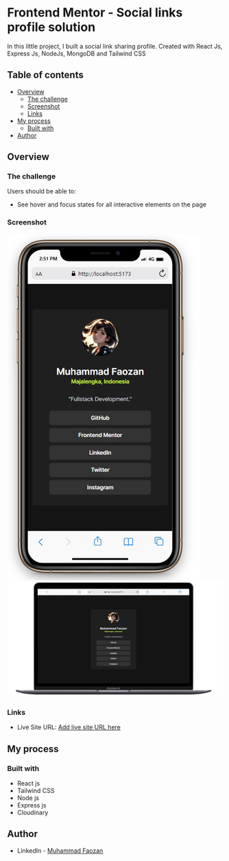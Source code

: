 # Frontend Mentor - Social links profile solution

In this little project, I built a social link sharing profile. Created with React Js, Express Js, NodeJs, MongoDB and Tailwind CSS

## Table of contents

- [Overview](#overview)
  - [The challenge](#the-challenge)
  - [Screenshot](#screenshot)
  - [Links](#links)
- [My process](#my-process)
  - [Built with](#built-with)
- [Author](#author)

## Overview

### The challenge

Users should be able to:

- See hover and focus states for all interactive elements on the page

### Screenshot

![Mobile](./front_end/src/design/mobile-design.jpg)
![Desktop](./front_end/src/design/destkop-design.jpg)

### Links
- Live Site URL: [Add live site URL here](https://your-live-site-url.com)

## My process

### Built with

- React js
- Tailwind CSS
- Node js
- Express js
- Cloudinary

## Author

- LinkedIn - [Muhammad Faozan](https://www.linkedin.com/in/mfaozan)